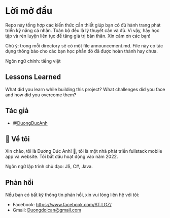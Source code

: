 # Lời mở đầu

Repo này tổng hợp các kiến thức cần thiết giúp bạn có đủ hành trang phát triển kỹ năng cá nhân. Toàn bộ đều là lý thuyết cần và đủ. Vì vậy, hãy học tập và rèn luyện liên tục để tăng giá trị bản thân. Xin cám ơn các bạn!

Chú ý: trong mỗi directory sẽ có một file announcement.md. File này có tác dụng thông báo cho các bạn học phần đó đã được hoàn thành hay chưa.

Ngôn ngữ chính: tiếng việt

## Lessons Learned

What did you learn while building this project? What challenges did you face and how did you overcome them?

## Tác giả

- [@DuongDucAnh](https://github.com/minh1507)

## 🚀 Về tôi

Xin chào, tôi là Dương Đức Anh! 👋, tôi là một nhà phát triển fullstack mobile app và website. Tôi bắt đầu hoạt động vào năm 2022.

Ngôn ngữ lập trình chủ đạo: JS, C#, Java.

## Phản hồi

Nếu bạn có bất kỳ thông tin phản hồi, xin vui lòng liên hệ với tôi:
- Facebook: https://www.facebook.com/ST.LGZ/
- Gmail: Duongdoican@gmail.com
